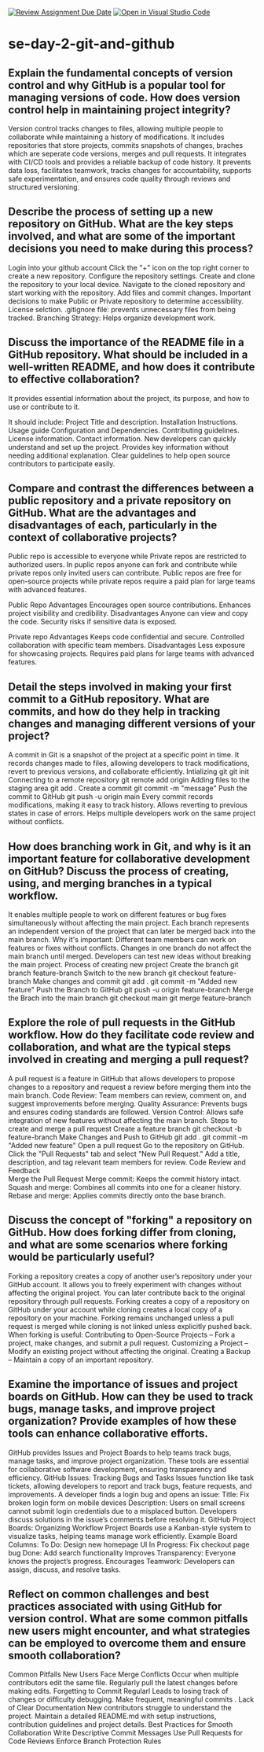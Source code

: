 [![Review Assignment Due Date](https://classroom.github.com/assets/deadline-readme-button-22041afd0340ce965d47ae6ef1cefeee28c7c493a6346c4f15d667ab976d596c.svg)](https://classroom.github.com/a/8wgCKhpZ)
[![Open in Visual Studio Code](https://classroom.github.com/assets/open-in-vscode-2e0aaae1b6195c2367325f4f02e2d04e9abb55f0b24a779b69b11b9e10269abc.svg)](https://classroom.github.com/online_ide?assignment_repo_id=18400916&assignment_repo_type=AssignmentRepo)
# se-day-2-git-and-github
## Explain the fundamental concepts of version control and why GitHub is a popular tool for managing versions of code. How does version control help in maintaining project integrity?
Version control tracks changes to files, allowing multiple people to collaborate while maintaining a history of modifications. It includes repositories that store projects, commits snapshots of changes, braches which are seperate code versions, merges and pull requests. It integrates with CI/CD tools and provides a reliable backup of code history. It prevents data loss, facilitates teamwork, tracks changes for accountability, supports safe experimentation, and ensures code quality through reviews and structured versioning.

## Describe the process of setting up a new repository on GitHub. What are the key steps involved, and what are some of the important decisions you need to make during this process?
Login into your github account
Click the "+" icon on the top right corner to create a new repository.
Configure the repository settings.
Create and clone the repository to your local device.
Navigate to the cloned repository and start working with the repository.
Add files and commit changes.
Important decisions to make
Public or Private repository to determine accessibility.
License selction.
.gitignore file: prevents unnecessary files from being tracked.
Branching Strategy: Helps organize development work.

## Discuss the importance of the README file in a GitHub repository. What should be included in a well-written README, and how does it contribute to effective collaboration?
It provides essential information about the project, its purpose, and how to use or contribute to it.

It should include:
Project Title and description.
Installation Instructions.
Usage guide
Configuration and Dependencies.
Contributing guidelines.
License information.
Contact information.
New developers can quickly understand and set up the project.
Provides key information without needing additional explanation.
Clear guidelines to help open source contributors to participate easily.
## Compare and contrast the differences between a public repository and a private repository on GitHub. What are the advantages and disadvantages of each, particularly in the context of collaborative projects?
Public repo is accessible to everyone while Private repos are restricted to authorized users.
In puplic repos anyone can fork and contribute while private repos only invited users can contribute.
Public repos are free for open-source projects while private repos require a paid plan for large teams with advanced features.

Public Repo
Advantages
Encourages open source contributions.
Enhances project visibility and credibility.
Disadvantages
Anyone can view and copy the code.
Security risks if sensitive data is exposed.

Private repo
Advantages
Keeps code confidential and secure.
Controlled collaboration with specific team members.
Disadvantages
Less exposure for showcasing projects.
Requires paid plans for large teams with advanced features.

## Detail the steps involved in making your first commit to a GitHub repository. What are commits, and how do they help in tracking changes and managing different versions of your project?
A commit in Git is a snapshot of the project at a specific point in time. It records changes made to files, allowing developers to track modifications, revert to previous versions, and collaborate efficiently.
Intializing git
git init
Connecting to a remote repository
git remote add origin <url>
Adding files to the staging area
git add .
Create a commit
git commit -m "message"
Push the commit to GitHub
git push -u origin main
Every commit records modifications, making it easy to track history.
Allows reverting to previous states in case of errors.
Helps multiple developers work on the same project without conflicts.

## How does branching work in Git, and why is it an important feature for collaborative development on GitHub? Discuss the process of creating, using, and merging branches in a typical workflow.
It enables multiple people to work on different features or bug fixes simultaneously without affecting the main project. Each branch represents an independent version of the project that can later be merged back into the main branch.
Why it's important:
Different team members can work on features or fixes without conflicts.
Changes in one branch do not affect the main branch until merged.
Developers can test new ideas without breaking the main project.
Process of creating new project
Create the branch
git branch feature-branch
Switch to the new branch
git checkout feature-branch
Make changes and commit
git add .
git commit -m "Added new feature"
Push the Branch to GitHub
git push -u origin feature-branch
Merge the Brach into the main branch
git checkout main
git merge feature-branch

## Explore the role of pull requests in the GitHub workflow. How do they facilitate code review and collaboration, and what are the typical steps involved in creating and merging a pull request?
A pull request is a feature in GitHub that allows developers to propose changes to a repository and request a review before merging them into the main branch. 
Code Review: Team members can review, comment on, and suggest improvements before merging.
Quality Assurance: Prevents bugs and ensures coding standards are followed.
Version Control: Allows safe integration of new features without affecting the main branch.
Steps to create and merge a pull request
Create a feature branch
git checkout -b feature-branch
Make Changes and Push to GitHub
git add .
git commit -m "Added new feature"
Open a pull request
Go to the repository on GitHub.
Click the "Pull Requests" tab and select "New Pull Request."
Add a title, description, and tag relevant team members for review.
Code Review and Feedback\
Merge the Pull Request
Merge commit: Keeps the commit history intact.
Squash and merge: Combines all commits into one for a cleaner history.
Rebase and merge: Applies commits directly onto the base branch.

## Discuss the concept of "forking" a repository on GitHub. How does forking differ from cloning, and what are some scenarios where forking would be particularly useful?
Forking a repository creates a copy of another user’s repository under your GitHub account. It allows you to freely experiment with changes without affecting the original project. You can later contribute back to the original repository through pull requests.
Forking creates a copy of a repository on GitHub under your account while cloning creates a local copy of a repository on your machine.
Forking remains unchanged unless a pull request is merged while cloning is not linked unless explicitly pushed back.
When forking is useful:
Contributing to Open-Source Projects – Fork a project, make changes, and submit a pull request.
Customizing a Project – Modify an existing project without affecting the original.
Creating a Backup – Maintain a copy of an important repository.

## Examine the importance of issues and project boards on GitHub. How can they be used to track bugs, manage tasks, and improve project organization? Provide examples of how these tools can enhance collaborative efforts.
GitHub provides Issues and Project Boards to help teams track bugs, manage tasks, and improve project organization. These tools are essential for collaborative software development, ensuring transparency and efficiency.
GitHub Issues: Tracking Bugs and Tasks
Issues function like task tickets, allowing developers to report and track bugs, feature requests, and improvements.
A developer finds a login bug and opens an issue:
Title: Fix broken login form on mobile devices
Description: Users on small screens cannot submit login credentials due to a misplaced button.
Developers discuss solutions in the issue’s comments before resolving it.
GitHub Project Boards: Organizing Workflow
Project Boards use a Kanban-style system to visualize tasks, helping teams manage work efficiently.
Example Board Columns:
To Do: Design new homepage UI
In Progress: Fix checkout page bug
Done: Add search functionality
Improves Transparency: Everyone knows the project’s progress.
Encourages Teamwork: Developers can assign, discuss, and resolve tasks.

## Reflect on common challenges and best practices associated with using GitHub for version control. What are some common pitfalls new users might encounter, and what strategies can be employed to overcome them and ensure smooth collaboration?
Common Pitfalls New Users Face
Merge Conflicts
Occur when multiple contributors edit the same file. Regularly pull the latest changes before making edits.
Forgetting to Commit Regularl
Leads to losing track of changes or difficulty debugging. Make frequent, meaningful commits .
Lack of Clear Documentation
New contributors struggle to understand the project. Maintain a detailed README.md with setup instructions, contribution guidelines and project details.
Best Practices for Smooth Collaboration
Write Descriptive Commit Messages
Use Pull Requests for Code Reviews
Enforce Branch Protection Rules

